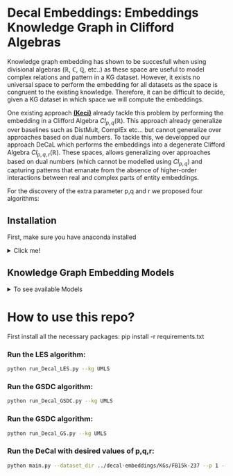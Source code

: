 # Decal Embeddings: Embeddings Knowledge Graph in Clifford Algebras

Knowledge graph embedding has shown to be succesfull when using divisional algebras ($\mathbb{R}$, $\mathbb{C}$, $\mathbb{Q}$, etc..) as these space are useful to model complex relations and pattern in a KG dataset. However, it exists no universal space to perform the embedding for all datasets as the space is congruent to the existing knowledge. Therefore, it can be difficult to decide, given a KG dataset in which space we will compute the embeddings. 

One existing approach **[(Keci)](https://link.springer.com/chapter/10.1007/978-3-031-43418-1_34)** already tackle this problem by performing the embedding in a Clifford Algebra $Cl_{p,q}(\mathbb{R})$. This approach already generalize over baselines such as DistMult, ComplEx etc... but cannot generalize over approaches based on dual numbers. To tackle this, we developped our approach DeCaL which performs the embeddings into a degenerate Clifford Algebra $Cl_{p,q,r}(\mathbb{R})$. These spaces, allows generalizing over approaches based on dual numbers (which cannot be modelled using $Cl_{p,q}$) and capturing patterns that emanate from the absence of higher-order interactions between real and complex parts of entity embeddings. 

For the discovery of the extra parameter p,q and r we proposed four algorithms:

## Installation
First, make sure you have anaconda installed
<details><summary> Click me! </summary>

### Installation from Source
``` bash
git clone https://github.com/Louis-Mozart/decal-embeddings
conda create -n dice python=3.10.13 --no-default-packages && conda activate dice && cd Embedding-in-Degenerate-Clifford-Algebras &&
pip3 install -e .
```

## Download Knowledge Graphs
```bash
wget https://files.dice-research.org/datasets/dice-embeddings/KGs.zip --no-check-certificate && unzip KGs.zip
```

</details>

## Knowledge Graph Embedding Models
<details> <summary> To see available Models</summary>

1. TransE, DistMult, ComplEx, ConEx, QMult, OMult, ConvO, ConvQ, Keci, DeCaL

</details>

# How to use this repo?
First install all the necessary packages: pip install -r requirements.txt

### Run the LES algorithm: 
```bash
python run_Decal_LES.py --kg UMLS
```
### Run the GSDC algorithm:
```bash
python run_Decal_GSDC.py --kg UMLS
```
### Run the GSDC algorithm:
```bash
python run_Decal_GS.py --kg UMLS
```
### Run the DeCal with desired values of p,q,r:
```bash
python main.py --dataset_dir ../decal-embeddings/KGs/FB15k-237 --p 1 --q 1 --r 5
```